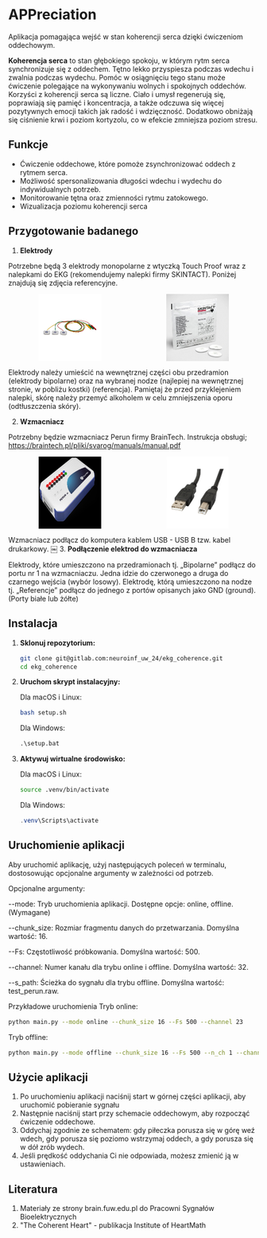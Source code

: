 # APPreciation
Aplikacja pomagająca wejść w stan koherencji serca dzięki ćwiczeniom oddechowym.

**Koherencja serca** to stan głębokiego spokoju, w którym rytm serca synchronizuje się z oddechem. Tętno lekko przyspiesza podczas wdechu i zwalnia podczas wydechu. Pomóc w osiągnięciu tego stanu może ćwiczenie polegające na wykonywaniu wolnych i spokojnych oddechów. Korzyści z koherencji serca są liczne. Ciało i umysł regenerują się, poprawiają się pamięć i koncentracja, a także odczuwa się więcej pozytywnych emocji takich jak radość i wdzięczność. Dodatkowo obniżają się ciśnienie krwi i poziom kortyzolu, co w efekcie zmniejsza poziom stresu.

## Funkcje
* Ćwiczenie oddechowe, które pomoże zsynchronizować oddech z rytmem serca.
* Możliwość spersonalizowania długości wdechu i wydechu do indywidualnych potrzeb.
* Monitorowanie tętna oraz zmienności rytmu zatokowego.
* Wizualizacja poziomu koherencji serca

## Przygotowanie badanego

1. **Elektrody** 

Potrzebne będą 3 elektrody monopolarne z wtyczką Touch Proof wraz z nalepkami do EKG (rekomendujemy nalepki firmy SKINTACT). 
Poniżej znajdują się zdjęcia referencyjne. 

<div style="display: flex; justify-content: space-around;">
    <img src="images/1.jpeg" alt="Obrazek 1" style="width: 25%; margin-right: 10px;" />
    <img src="images/2.jpeg" alt="Obrazek 2" style="width: 25%;" />
</div>

Elektrody należy umieścić na wewnętrznej części obu przedramion (elektrody bipolarne) oraz na wybranej nodze (najlepiej na wewnętrznej stronie, w pobliżu kostki) (referencja). Pamiętaj że przed przyklejeniem nalepki, skórę należy przemyć  alkoholem w celu zmniejszenia oporu (odtłuszczenia skóry).

2. **Wzmacniacz**

Potrzebny będzie wzmacniacz Perun firmy BrainTech. Instrukcja obsługi;
https://braintech.pl/pliki/svarog/manuals/manual.pdf

<div style="display: flex; justify-content: space-around;">
    <img src="images/3.jpeg" alt="Obrazek 3" style="width: 25%; margin-right: 10px;" />
    <img src="images/4.jpeg" alt="Obrazek 4" style="width: 25%;" />
</div>

Wzmacniacz podłącz do komputera kablem USB - USB B tzw. kabel drukarkowy.
￼
3. **Podłączenie elektrod do wzmacniacza**

Elektrody, które umieszczono na przedramionach tj. „Bipolarne” podłącz do portu nr 1 na wzmacniaczu. Jedna idzie do czerwonego a druga do czarnego wejścia (wybór losowy). Elektrodę, którą umieszczono na nodze tj. „Referencje” podłącz do jednego z portów opisanych jako GND (ground). (Porty białe lub żółte)

## Instalacja

1. **Sklonuj repozytorium:**

   ```bash
   git clone git@gitlab.com:neuroinf_uw_24/ekg_coherence.git
   cd ekg_coherence
   ```

2. **Uruchom skrypt instalacyjny:**

    Dla macOS i Linux:
    ```bash
    bash setup.sh 
    ```
    Dla Windows:
    ```bat
    .\setup.bat      
    ```

3. **Aktywuj wirtualne środowisko:**

    Dla macOS i Linux:
    ```bash
    source .venv/bin/activate 
    ```
    Dla Windows:
    ```PowerShell
    .venv\Scripts\activate
    ```
## Uruchomienie aplikacji 
Aby uruchomić aplikację, użyj następujących poleceń w terminalu, dostosowując opcjonalne argumenty w zależności od potrzeb.

Opcjonalne argumenty:

--mode: Tryb uruchomienia aplikacji. Dostępne opcje: online, offline. (Wymagane)

--chunk_size: Rozmiar fragmentu danych do przetwarzania. Domyślna wartość: 16.

--Fs: Częstotliwość próbkowania. Domyślna wartość: 500.

--channel: Numer kanału dla trybu online i offline. Domyślna wartość: 32.

--s_path: Ścieżka do sygnału dla trybu offline. Domyślna wartość: test_perun.raw.

Przykładowe uruchomienia
Tryb online:

```bash
python main.py --mode online --chunk_size 16 --Fs 500 --channel 23
```

Tryb offline:

```bash
python main.py --mode offline --chunk_size 16 --Fs 500 --n_ch 1 --channel 0 --s_path test_perun.raw
```


## Użycie aplikacji
1. Po uruchomieniu aplikacji naciśnij start w górnej części aplikacji, aby uruchomić pobieranie sygnału
2. Następnie naciśnij start przy schemacie oddechowym, aby rozpocząć ćwiczenie oddechowe.
3. Oddychaj zgodnie ze schematem: gdy piłeczka porusza się w górę weź wdech, gdy porusza się poziomo wstrzymaj oddech, a gdy porusza się w dół zrób wydech.
4. Jeśli prędkość oddychania Ci nie odpowiada, możesz zmienić ją w ustawieniach.

## Literatura
1. Materiały ze strony brain.fuw.edu.pl do Pracowni Sygnałów Bioelektrycznych
2. "The Coherent Heart" - publikacja Institute of HeartMath